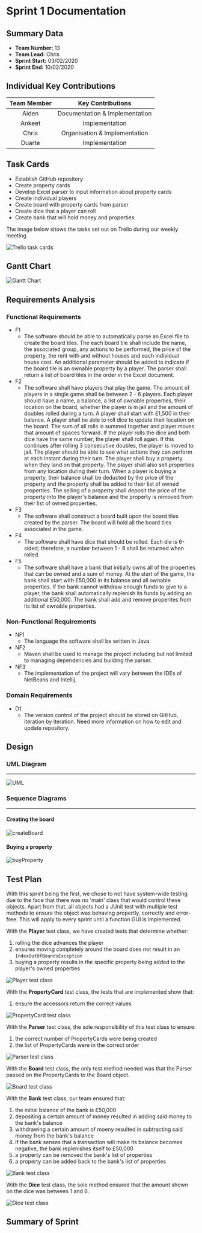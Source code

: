 # Sprint 1 Documentation

## Summary Data

- **Team Number:** 13
- **Team Lead:** Chris
- **Sprint Start:** 03/02/2020
- **Sprint End:** 10/02/2020

## Individual Key Contributions

| Team Member | Key Contributions |
| :---------: | :---------------: |
|    Aiden    |   Documentation & Implementation   |
|   Ankeet    |  Implementation   |
|    Chris    |   Organisation & Implementation   |
|   Duarte    |  Implementation   |

## Task Cards

- Establish GitHub repository
- Create property cards
- Develop Excel parser to input information about property cards
- Create individual players
- Create board with property cards from parser
- Create dice that a player can roll
- Create bank that will hold money and properties

The image below shows the tasks set out on Trello during our weekly meeting

![Trello task cards](images/trello1.png)

## Gantt Chart

![Gantt Chart](images/gantt1.png)

## Requirements Analysis

### Functional Requirements

- F1
    - The software should be able to automatically parse an Excel file to create the board tiles. The each board tile shall include the name, the associated group, any actions to be performed, the price of the property, the rent with and without houses and each individual house cost. An additional parameter should be added to indicate if the board tile is an ownable property by a player. The parser shall return a list of board tiles in the order in the Excel document.
- F2
    - The software shall have players that play the game. The amount of players in a single game shall be between 2 - 6 players. Each player should have a name, a balance, a list of ownable properties, their location on the board, whether the player is in jail and the amount of doubles rolled during a turn. A player shall start with £1,500 in their balance. A player shall be able to roll dice to update their location on the board. The sum of all rolls is summed together and player moves that amount of spaces forward. If the player rolls the dice and both dice have the same number, the player shall roll again. If this continues after rolling 3 consecutive doubles, the player is moved to jail. The player should be able to see what actions they can perform at each instant during their turn. The player shall buy a property when they land on that property. The player shall also sell properties from any location during their turn. When a player is buying a property, their balance shall be deducted by the price of the property and the property shall be added to their list of owned properties. The selling of a property shall deposit the price of the property into the player's balance and the property is removed from their list of owned properties.
- F3
    - The software shall construct a board built upon the board tiles created by the parser. The board will hold all the board tiles associated in the game.
- F4
    - The software shall have dice that should be rolled. Each die is 6-sided; therefore, a number between 1 - 6 shall be returned when rolled.
- F5
    - The software shall have a bank that initially owns all of the properties that can be owned and a sum of money. At the start of the game, the bank shall start with £50,000 in its balance and all ownable properties. If the bank cannot withdraw enough funds to give to a player, the bank shall automatically replenish its funds by adding an additional £50,000. The bank shall add and remove properites from its list of ownable properties.

### Non-Functional Requirements
- NF1
    - The language the software shall be written in Java.
- NF2
    - Maven shall be used to manage the project including but not limited to managing dependencies and building the parser.
- NF3
    - The implementation of the project will vary between the IDEs of NetBeans and Intellij.

### Domain Requirements
- D1
    - The version control of the project should be stored on GitHub, iteration by iteration. Need more information on how to edit and update repository.

## Design

### UML Diagram
___

![UML](images/UML1.png)

### Sequence Diagrams
___

#### Creating the board
![createBoard](images/createBoardSequence.svg)

#### Buying a property

![buyProperty](images/buyPropSequence.svg)

## Test Plan

With this sprint being the first, we chose to not have system-wide testing
due to the face that there was no 'main' class that would control these objects.
Apart from that, all objects had a JUnit test with multiple test methods to ensure
the object was behaving propertly, correctly and error-free. This will apply to every sprint until a function GUI
is implemented.

With the **Player** test class, we have created tests that determine whether:
1. rolling the dice advances the player
2. ensures moving completely around the board does not result in an `IndexOutOfBoundsException`
3. buying a property results in the specific property being added to the player's owned properties

![Player test class](images/playerTest.png)

With the **PropertyCard** test class, the tests that are implemented show that:
1. ensure the accessors return the correct values

![PropertyCard test class](images/propertyCardTest.png)

With the **Parser** test class, the sole responsibility of this test class to ensure:
1. the correct number of PropertyCards were being created
2. the list of PropertyCards were in the correct order

![Parser test class](images/parserTest.png)

With the **Board** test class, the only test method needed was that the Parser
passed on the PropertyCards to the Board object.

![Board test class](images/boardTest.png)

With the **Bank** test class, our team ensured that:
1. the initial balance of the bank is £50,000
2. depositing a certain amount of money resulted in adding said money to the bank's balance
3. withdrawing a certain amount of moeny resulted in subtracting said money from the bank's balance
4. if the bank senses that a transaction will make its balance becomes negative, the bank replenishes itself to £50,000
5. a property can be removed the bank's list of properties
6. a property can be added back to the bank's list of properties

![Bank test class](images/bankTest.png)

With the **Dice** test class, the sole method ensured that the amount shown on the dice was between 1 and 6.

![Dice test class](images/diceTest.png)

## Summary of Sprint